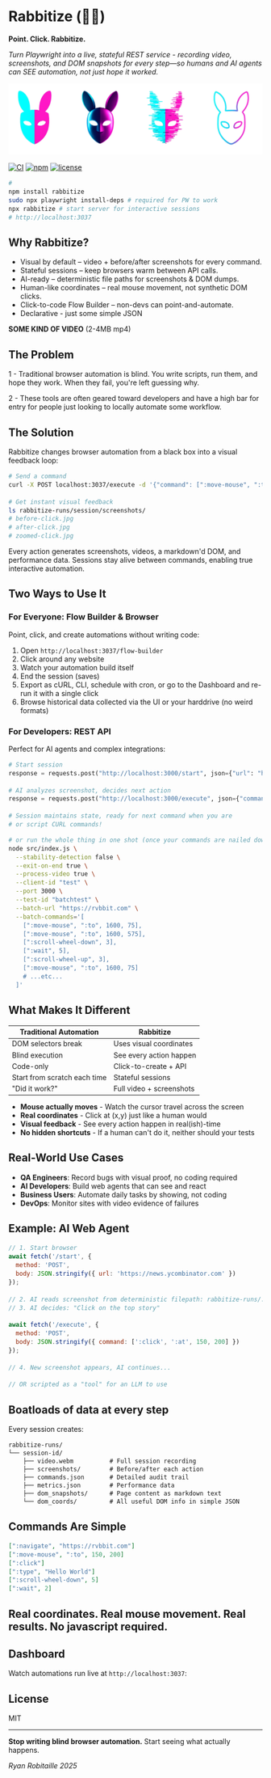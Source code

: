 # Rabbitize (🐰👀)

**Point. Click. Rabbitize.**

*Turn Playwright into a live, stateful REST service - recording video, screenshots, and DOM snapshots for every step—so humans and AI agents can SEE automation, not just hope it worked.*

![playwright rabbit masks](https://raw.githubusercontent.com/ryrobes/rabbitize/refs/heads/main/resources/streaming/images/rabbitize-masks.png "Rabbitize + Playwright")

[![CI](https://github.com/ryrobes/rabbitize/actions/workflows/node.js.yml/badge.svg)](https://github.com/ryrobes/rabbitize/actions) [![npm](https://img.shields.io/npm/v/rabbitize.svg)](https://www.npmjs.com/package/rabbitize) [![license](https://img.shields.io/badge/license-MIT-blue.svg)](LICENSE)

```bash
#
npm install rabbitize
sudo npx playwright install-deps # required for PW to work
npx rabbitize # start server for interactive sessions
# http://localhost:3037
```

## Why Rabbitize?
- Visual by default – video + before/after screenshots for every command.
- Stateful sessions – keep browsers warm between API calls.
- AI-ready – deterministic file paths for screenshots & DOM dumps.
- Human-like coordinates – real mouse movement, not synthetic DOM clicks.
- Click-to-code Flow Builder – non-devs can point-and-automate.
- Declarative - just some simple JSON

**SOME KIND OF VIDEO** (2-4MB mp4)

## The Problem

1 - Traditional browser automation is blind. You write scripts, run them, and hope they work. When they fail, you're left guessing why.

2 - These tools are often geared toward developers and have a high bar for entry for people just looking to locally automate some workflow.

## The Solution

Rabbitize changes browser automation from a black box into a visual feedback loop:

```bash
# Send a command
curl -X POST localhost:3037/execute -d '{"command": [":move-mouse", ":to", 240, 1230]}'

# Get instant visual feedback
ls rabbitize-runs/session/screenshots/
# before-click.jpg
# after-click.jpg
# zoomed-click.jpg
```

Every action generates screenshots, videos, a markdown'd DOM, and performance data. Sessions stay alive between commands, enabling true interactive automation.

## Two Ways to Use It

### For Everyone: Flow Builder & Browser
Point, click, and create automations without writing code:
1. Open `http://localhost:3037/flow-builder`
2. Click around any website
3. Watch your automation build itself
4. End the session (saves)
4. Export as cURL, CLI, schedule with cron, or go to the Dashboard and re-run it with a single click
5. Browse historical data collected via the UI or your harddrive (no weird formats)

### For Developers: REST API
Perfect for AI agents and complex integrations:
```python
# Start session
response = requests.post("http://localhost:3000/start", json={"url": "https://example.com"})

# AI analyzes screenshot, decides next action
response = requests.post("http://localhost:3000/execute", json={"command": [":click", ":at", 400, 300]})

# Session maintains state, ready for next command when you are
# or script CURL commands!
```

```bash
# or run the whole thing in one shot (once your commands are nailed down, just run it - process will end on completion)
node src/index.js \
  --stability-detection false \
  --exit-on-end true \
  --process-video true \
  --client-id "test" \
  --port 3000 \
  --test-id "batchtest" \
  --batch-url "https://rvbbit.com" \
  --batch-commands='[
    [":move-mouse", ":to", 1600, 75],
    [":move-mouse", ":to", 1600, 575],
    [":scroll-wheel-down", 3],
    [":wait", 5],
    [":scroll-wheel-up", 3],
    [":move-mouse", ":to", 1600, 75]
    # ...etc...
  ]'
```

## What Makes It Different

| Traditional Automation | Rabbitize |
|------------------------|-----------|
| DOM selectors break | Uses visual coordinates |
| Blind execution | See every action happen |
| Code-only | Click-to-create + API |
| Start from scratch each time | Stateful sessions |
| "Did it work?" | Full video + screenshots |

- **Mouse actually moves** - Watch the cursor travel across the screen
- **Real coordinates** - Click at (x,y) just like a human would
- **Visual feedback** - See every action happen in real(ish)-time
- **No hidden shortcuts** - If a human can't do it, neither should your tests

## Real-World Use Cases

- **QA Engineers**: Record bugs with visual proof, no coding required
- **AI Developers**: Build web agents that can see and react
- **Business Users**: Automate daily tasks by showing, not coding
- **DevOps**: Monitor sites with video evidence of failures

## Example: AI Web Agent

```javascript
// 1. Start browser
await fetch('/start', {
  method: 'POST',
  body: JSON.stringify({ url: 'https://news.ycombinator.com' })
});

// 2. AI reads screenshot from deterministic filepath: rabbitize-runs/.../screenshots/latest.jpg
// 3. AI decides: "Click on the top story"

await fetch('/execute', {
  method: 'POST',
  body: JSON.stringify({ command: [':click', ':at', 150, 200] })
});

// 4. New screenshot appears, AI continues...

// OR scripted as a "tool" for an LLM to use
```

## Boatloads of data at every step

Every session creates:

```
rabbitize-runs/
└── session-id/
    ├── video.webm          # Full session recording
    ├── screenshots/        # Before/after each action
    ├── commands.json       # Detailed audit trail
    ├── metrics.json        # Performance data
    ├── dom_snapshots/      # Page content as markdown text
    └── dom_coords/         # All useful DOM info in simple JSON
```

## Commands Are Simple

```json
[":navigate", "https://rvbbit.com"]
[":move-mouse", ":to", 150, 200]
[":click"]
[":type", "Hello World"]
[":scroll-wheel-down", 5]
[":wait", 2]
```

## Real coordinates. Real mouse movement. Real results. No javascript required.

## Dashboard

Watch automations run live at `http://localhost:3037`:

## License

MIT

---

**Stop writing blind browser automation.** Start seeing what actually happens.

_Ryan Robitaille 2025_
